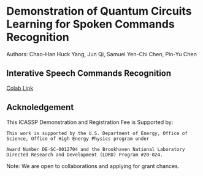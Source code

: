 # Demonstration of Quantum Circuits Learning for Spoken Commands Recognition

Authors: Chao-Han Huck Yang, Jun Qi, Samuel Yen-Chi Chen, Pin-Yu Chen

## Interative Speech Commands Recognition

[Colab Link](https://colab.research.google.com/drive/1gHawQf6G1xRvb45OObe5fOyRdAPB5pkq#scrollTo=N29fLl3HD0fQ)

## Acknoledgement 

This ICASSP Demonstration and Registration Fee is Supported by:

```
This work is supported by the U.S. Department of Energy, Office of Science, Office of High Energy Physics program under 

Award Number DE-SC-0012704 and the Brookhaven National Laboratory Directed Research and Development (LDRD) Program #20-024.
```

Note: We are open to collaborations and applying for grant chances. 
